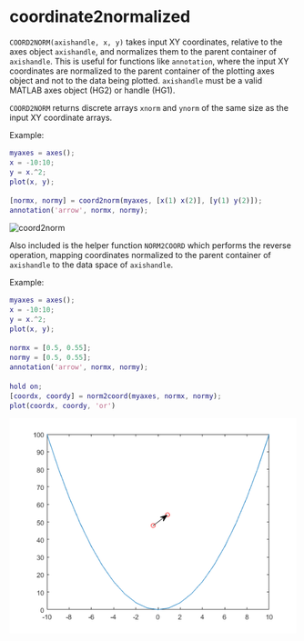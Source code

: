 # coordinate2normalized

`COORD2NORM(axishandle, x, y)` takes input XY coordinates, relative to the axes object `axishandle`, and normalizes them to the parent container of `axishandle`. This is useful for functions like `annotation`, where the input XY coordinates are normalized to the parent container of the plotting axes object and not to the data being plotted. `axishandle` must be a valid MATLAB axes object (HG2) or handle (HG1).

`COORD2NORM` returns discrete arrays `xnorm` and `ynorm` of the same size as the input XY coordinate arrays.

Example:

```matlab
myaxes = axes();
x = -10:10;
y = x.^2;
plot(x, y);

[normx, normy] = coord2norm(myaxes, [x(1) x(2)], [y(1) y(2)]);
annotation('arrow', normx, normy);
````

![coord2norm](https://github.com/sco1/sco1.github.io/blob/master/coordinate2normalized/coord2norm.png)

Also included is the helper function `NORM2COORD` which performs the reverse operation, mapping coordinates normalized to the parent container of `axishandle` to the data space of `axishandle`.

Example:

```matlab
myaxes = axes();
x = -10:10;
y = x.^2;
plot(x, y);

normx = [0.5, 0.55];
normy = [0.5, 0.55];
annotation('arrow', normx, normy);

hold on;
[coordx, coordy] = norm2coord(myaxes, normx, normy);
plot(coordx, coordy, 'or')
```

![norm2coord](https://github.com/sco1/sco1.github.io/blob/master/coordinate2normalized/norm2coord.png)
